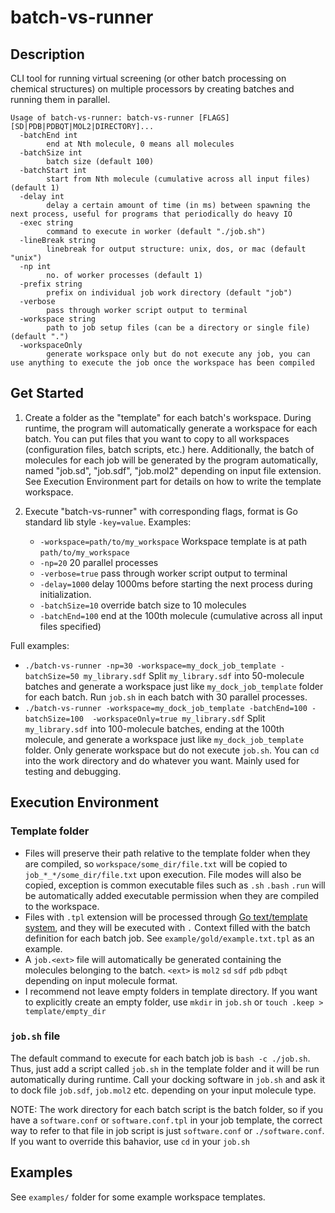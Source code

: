 # batch-vs-runner

## Description

CLI tool for running virtual screening (or other batch processing on chemical structures) on multiple processors by creating batches and running them in parallel.

```
Usage of batch-vs-runner: batch-vs-runner [FLAGS] [SD|PDB|PDBQT|MOL2|DIRECTORY]...
  -batchEnd int
        end at Nth molecule, 0 means all molecules
  -batchSize int
        batch size (default 100)
  -batchStart int
        start from Nth molecule (cumulative across all input files) (default 1)
  -delay int
        delay a certain amount of time (in ms) between spawning the next process, useful for programs that periodically do heavy IO
  -exec string
        command to execute in worker (default "./job.sh")
  -lineBreak string
        linebreak for output structure: unix, dos, or mac (default "unix")
  -np int
        no. of worker processes (default 1)
  -prefix string
        prefix on individual job work directory (default "job")
  -verbose
        pass through worker script output to terminal
  -workspace string
        path to job setup files (can be a directory or single file) (default ".")
  -workspaceOnly
        generate workspace only but do not execute any job, you can use anything to execute the job once the workspace has been compiled
```

## Get Started

1. Create a folder as the "template" for each batch's workspace. During runtime, the program will automatically generate a workspace for each batch. You can put files that you want to copy to all workspaces (configuration files, batch scripts, etc.) here. Additionally, the batch of molecules for each job will be generated by the program automatically, named "job.sd", "job.sdf", "job.mol2" depending on input file extension. See Execution Environment part for details on how to write the template workspace.

2. Execute "batch-vs-runner" with corresponding flags, format is Go standard lib style `-key=value`. Examples:
    - `-workspace=path/to/my_workspace` Workspace template is at path `path/to/my_workspace`
    - `-np=20` 20 parallel processes
    - `-verbose=true` pass through worker script output to terminal
    - `-delay=1000` delay 1000ms before starting the next process during initialization.
    - `-batchSize=10` override batch size to 10 molecules
    - `-batchEnd=100` end at the 100th molecule (cumulative across all input files specified)

Full examples:
- `./batch-vs-runner -np=30 -workspace=my_dock_job_template -batchSize=50 my_library.sdf` Split `my_library.sdf` into 50-molecule batches and generate a workspace just like `my_dock_job_template` folder for each batch. Run `job.sh` in each batch with 30 parallel processes.
- `./batch-vs-runner -workspace=my_dock_job_template -batchEnd=100 -batchSize=100  -workspaceOnly=true my_library.sdf` Split `my_library.sdf` into 100-molecule batches, ending at the 100th molecule, and generate a workspace just like `my_dock_job_template` folder. Only generate workspace but do not execute `job.sh`. You can `cd` into the work directory and do whatever you want. Mainly used for testing and debugging.

## Execution Environment

### Template folder
- Files will preserve their path relative to the template folder when they are compiled, so `workspace/some_dir/file.txt` will be copied to `job_*_*/some_dir/file.txt` upon execution. File modes will also be copied, exception is common executable files such as `.sh` `.bash` `.run` will be automatically added executable permission when they are compiled to the workspace.
- Files with `.tpl` extension will be processed through [Go text/template system](https://pkg.go.dev/text/template), and they will be executed with `.` Context filled with the batch definition for each batch job. See `example/gold/example.txt.tpl` as an example.
- A `job.<ext>` file will automatically be generated containing the molecules belonging to the batch. `<ext>` is `mol2` `sd` `sdf` `pdb` `pdbqt` depending on input molecule format.
- I recommend not leave empty folders in template directory. If you want to explicitly create an empty folder, use `mkdir` in `job.sh` or `touch .keep > template/empty_dir`

### `job.sh` file

The default command to execute for each batch job is `bash -c ./job.sh`. Thus, just add a script called `job.sh` in the template folder and it will be run automatically during runtime. Call your docking software in `job.sh` and ask it to dock file `job.sdf`, `job.mol2` etc. depending on your input molecule type.

NOTE: The work directory for each batch script is the batch folder, so if you have a `software.conf` or `software.conf.tpl` in your job template, the correct way to refer to that file in job script is just `software.conf` or `./software.conf`. If you want to override this bahavior, use `cd` in your `job.sh`

## Examples

See `examples/` folder for some example workspace templates.

